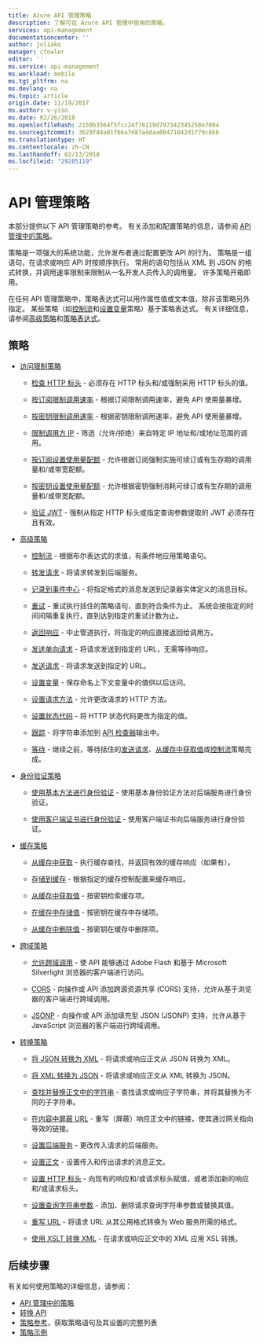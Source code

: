```yaml
---
title: Azure API 管理策略
description: 了解可在 Azure API 管理中使用的策略。
services: api-management
documentationcenter: ''
author: juliako
manager: cfowler
editor: ''
ms.service: api-management
ms.workload: mobile
ms.tgt_pltfrm: na
ms.devlang: na
ms.topic: article
origin.date: 11/19/2017
ms.author: v-yiso
ms.date: 02/26/2018
ms.openlocfilehash: 2159b3564f5fcc24f76119d797342345258e7084
ms.sourcegitcommit: 3629fd4a81f66a7d87a4daa00471042d1f79c8bb
ms.translationtype: HT
ms.contentlocale: zh-CN
ms.lasthandoff: 02/13/2018
ms.locfileid: "29285119"
---
```

# <a name="api-management-policies"></a>API 管理策略
本部分提供以下 API 管理策略的参考。 有关添加和配置策略的信息，请参阅 [API 管理中的策略](./api-management-howto-policies.md)。  
  
 策略是一项强大的系统功能，允许发布者通过配置更改 API 的行为。 策略是一组语句，在请求或响应 API 时按顺序执行。 常用的语句包括从 XML 到 JSON 的格式转换，并调用速率限制来限制从一名开发人员传入的调用量。 许多策略开箱即用。  
  
 在任何 API 管理策略中，策略表达式可以用作属性值或文本值，除非该策略另外指定。 某些策略（如[控制流](./api-management-advanced-policies.md#choose)和[设置变量](./api-management-advanced-policies.md#set-variable)策略）基于策略表达式。 有关详细信息，请参阅[高级策略](./api-management-advanced-policies.md#AdvancedPolicies)和[策略表达式](./api-management-policy-expressions.md)。  
  
##  <a name="ProxyPolicies"></a> 策略  
  
-   [访问限制策略](./api-management-access-restriction-policies.md#AccessRestrictionPolicies)  
  
    -   [检查 HTTP 标头](./api-management-access-restriction-policies.md#CheckHTTPHeader) - 必须存在 HTTP 标头和/或强制采用 HTTP 标头的值。  
  
    -   [按订阅限制调用速率](./api-management-access-restriction-policies.md#LimitCallRate) - 根据订阅限制调用速率，避免 API 使用量暴增。  
  
    -   [按密钥限制调用速率](./api-management-access-restriction-policies.md#LimitCallRateByKey) - 根据密钥限制调用速率，避免 API 使用量暴增。  
  
    -   [限制调用方 IP](./api-management-access-restriction-policies.md#RestrictCallerIPs) - 筛选（允许/拒绝）来自特定 IP 地址和/或地址范围的调用。  
  
    -   [按订阅设置使用量配额](./api-management-access-restriction-policies.md#SetUsageQuota) - 允许根据订阅强制实施可续订或有生存期的调用量和/或带宽配额。  
  
    -   [按密钥设置使用量配额](./api-management-access-restriction-policies.md#SetUsageQuotaByKey) - 允许根据密钥强制消耗可续订或有生存期的调用量和/或带宽配额。  
  
    -   [验证 JWT](./api-management-access-restriction-policies.md#ValidateJWT) - 强制从指定 HTTP 标头或指定查询参数提取的 JWT 必须存在且有效。  
  
-   [高级策略](./api-management-advanced-policies.md#AdvancedPolicies)  
  
    -   [控制流](./api-management-advanced-policies.md#choose) - 根据布尔表达式的求值，有条件地应用策略语句。  
  
    -   [转发请求](./api-management-advanced-policies.md#ForwardRequest) - 将请求转发到后端服务。  
  
    -   [记录到事件中心](./api-management-advanced-policies.md#log-to-eventhub) - 将指定格式的消息发送到记录器实体定义的消息目标。  
  
    -   [重试](./api-management-advanced-policies.md#Retry) - 重试执行括住的策略语句，直到符合条件为止。 系统会按指定的时间间隔重复执行，直到达到指定的重试计数为止。  
  
    -   [返回响应](./api-management-advanced-policies.md#ReturnResponse) - 中止管道执行，将指定的响应直接返回给调用方。  
  
    -   [发送单向请求](./api-management-advanced-policies.md#SendOneWayRequest) - 将请求发送到指定的 URL，无需等待响应。  
  
    -   [发送请求](./api-management-advanced-policies.md#SendRequest) - 将请求发送到指定的 URL。  
  
    -   [设置变量](./api-management-advanced-policies.md#set-variable) - 保存命名上下文变量中的值供以后访问。  
  
    -   [设置请求方法](./api-management-advanced-policies.md#SetRequestMethod) - 允许更改请求的 HTTP 方法。  
  
    -   [设置状态代码](./api-management-advanced-policies.md#SetStatus) - 将 HTTP 状态代码更改为指定的值。  
  
    -   [跟踪](./api-management-advanced-policies.md#Trace) - 将字符串添加到 [API 检查器](./api-management-howto-api-inspector.md)输出中。  
  
    -   [等待](./api-management-advanced-policies.md#Wait) - 继续之前，等待括住的[发送请求](./api-management-advanced-policies.md#SendRequest)、[从缓存中获取值](./api-management-caching-policies.md#GetFromCacheByKey)或[控制流](./api-management-advanced-policies.md#choose)策略完成。  
  
-   [身份验证策略](./api-management-authentication-policies.md#AuthenticationPolicies)  
  
    -   [使用基本方法进行身份验证](./api-management-authentication-policies.md#Basic) - 使用基本身份验证方法对后端服务进行身份验证。  
  
    -   [使用客户端证书进行身份验证](./api-management-authentication-policies.md#ClientCertificate) - 使用客户端证书向后端服务进行身份验证。  
  
-   [缓存策略](./api-management-caching-policies.md#CachingPolicies)  
  
    -   [从缓存中获取](./api-management-caching-policies.md#GetFromCache) - 执行缓存查找，并返回有效的缓存响应（如果有）。  
  
    -   [存储到缓存](./api-management-caching-policies.md#StoreToCache) - 根据指定的缓存控制配置来缓存响应。  
  
    -   [从缓存中获取值](./api-management-caching-policies.md#GetFromCacheByKey) - 按密钥检索缓存项。  
  
    -   [在缓存中存储值](./api-management-caching-policies.md#StoreToCacheByKey) - 按密钥在缓存中存储项。  
  
    -   [从缓存中删除值](./api-management-caching-policies.md#RemoveCacheByKey) - 按密钥在缓存中删除项。  
  
-   [跨域策略](./api-management-cross-domain-policies.md#CrossDomainPolicies)  
  
    -   [允许跨域调用](./api-management-cross-domain-policies.md#AllowCrossDomainCalls) - 使 API 能够通过 Adobe Flash 和基于 Microsoft Silverlight 浏览器的客户端进行访问。  
  
    -   [CORS](./api-management-cross-domain-policies.md#CORS) - 向操作或 API 添加跨源资源共享 (CORS) 支持，允许从基于浏览器的客户端进行跨域调用。  
  
    -   [JSONP](./api-management-cross-domain-policies.md#JSONP) - 向操作或 API 添加填充型 JSON (JSONP) 支持，允许从基于 JavaScript 浏览器的客户端进行跨域调用。  
  
-   [转换策略](./api-management-transformation-policies.md#TransformationPolicies)  
  
    -   [将 JSON 转换为 XML](./api-management-transformation-policies.md#ConvertJSONtoXML) - 将请求或响应正文从 JSON 转换为 XML。  
  
    -   [将 XML 转换为 JSON](./api-management-transformation-policies.md#ConvertXMLtoJSON) - 将请求或响应正文从 XML 转换为 JSON。  
  
    -   [查找并替换正文中的字符串](./api-management-transformation-policies.md#Findandreplacestringinbody) - 查找请求或响应子字符串，并将其替换为不同的子字符串。  
  
    -   [在内容中屏蔽 URL](./api-management-transformation-policies.md#MaskURLSContent) - 重写（屏蔽）响应正文中的链接，使其通过网关指向等效的链接。  
  
    -   [设置后端服务](./api-management-transformation-policies.md#SetBackendService) - 更改传入请求的后端服务。  
  
    -   [设置正文](./api-management-transformation-policies.md#SetBody) - 设置传入和传出请求的消息正文。  
  
    -   [设置 HTTP 标头](./api-management-transformation-policies.md#SetHTTPheader) - 向现有的响应和/或请求标头赋值，或者添加新的响应和/或请求标头。  
  
    -   [设置查询字符串参数](./api-management-transformation-policies.md#SetQueryStringParameter) - 添加、删除请求查询字符串参数或替换其值。  
  
    -   [重写 URL](./api-management-transformation-policies.md#RewriteURL) - 将请求 URL 从其公用格式转换为 Web 服务所需的格式。  
  
    -   [使用 XSLT 转换 XML](./api-management-transformation-policies.md#XSLTransform) - 在请求或响应正文中的 XML 应用 XSL 转换。  
  
## <a name="next-steps"></a>后续步骤
有关如何使用策略的详细信息，请参阅：

+ [API 管理中的策略](api-management-howto-policies.md)
+ [转换 API](transform-api.md)
+ [策略参考](api-management-policy-reference.md)，获取策略语句及其设置的完整列表
+ [策略示例](policy-samples.md)   
